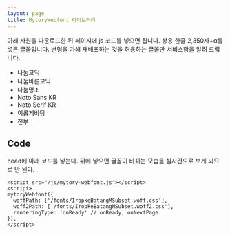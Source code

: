 ```yaml
---
layout: page
title: MytoryWebfont 라이브러리 
---
```


아래 자원을 다운로드한 뒤 페이지에 js 코드를 넣으면 됩니다. 상용 한글 2,350자+&alpha;를 넣은 글꼴입니다. 변형을 가해 재배포하는 것을 허용하는 글꼴만 서비스함을 알려 드립니다. 

- 나눔고딕
- 나눔바른고딕
- 나눔명조
- Noto Sans KR
- Noto Serif KR
- 이롭게바탕
- 전부


## Code

head에 아래 코드를 넣는다. </body>위에 넣으면 글꼴이 바뀌는 모습을 실시간으로 보게 되므로 안 된다.

~~~
<script src="/js/mytory-webfont.js"></script>
<script>
mytoryWebfont({
  woffPath: ['/fonts/IropkeBatangMSubset.woff.css'],
  woff2Path: ['/fonts/IropkeBatangMSubset.woff2.css'],
  renderingType: 'onReady' // onReady, onNextPage
});
</script>
~~~